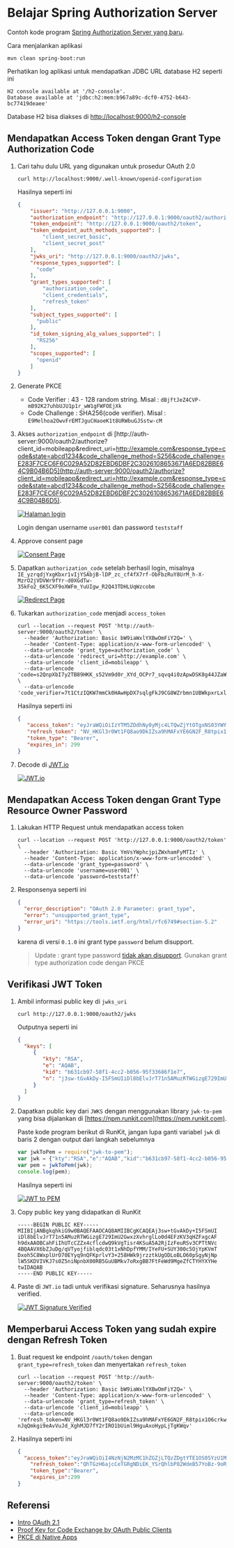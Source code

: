 # Belajar Spring Authorization Server #

Contoh kode program [Spring Authorization Server yang baru](https://github.com/spring-projects-experimental/spring-authorization-server).

Cara menjalankan aplikasi

```
mvn clean spring-boot:run
```

Perhatikan log aplikasi untuk mendapatkan JDBC URL database H2 seperti ini

```
H2 console available at '/h2-console'. 
Database available at 'jdbc:h2:mem:b967a89c-dcf0-4752-b643-bc77419deaee'
```

Database H2 bisa diakses di [http://localhost:9000/h2-console](http://localhost:9000/h2-console)

## Mendapatkan Access Token dengan Grant Type Authorization Code ##

1. Cari tahu dulu URL yang digunakan untuk prosedur OAuth 2.0

    ```
    curl http://localhost:9000/.well-known/openid-configuration
    ```
   
    Hasilnya seperti ini

    ```json
    {
        "issuer": "http://127.0.0.1:9000",
        "authorization_endpoint": "http://127.0.0.1:9000/oauth2/authorize",
        "token_endpoint": "http://127.0.0.1:9000/oauth2/token",
        "token_endpoint_auth_methods_supported": [
            "client_secret_basic",
            "client_secret_post"
        ],
        "jwks_uri": "http://127.0.0.1:9000/oauth2/jwks",
        "response_types_supported": [
          "code"
        ],
        "grant_types_supported": [
            "authorization_code",
            "client_credentials",
            "refresh_token"
        ],
        "subject_types_supported": [
          "public"
        ],
        "id_token_signing_alg_values_supported": [
          "RS256"
        ],
        "scopes_supported": [
          "openid"
        ]
    }
    ```

2. Generate PKCE

    * Code Verifier : 43 - 128 random string. Misal : `dBjftJeZ4CVP-mB92K27uhbUJU1p1r_wW1gFWFOEjXk`
    * Code Challenge : SHA256(code verifier). Misal : `E9Melhoa2OwvFrEMTJguCHaoeK1t8URWbuGJSstw-cM`

2. Akses `authorization_endpoint` di [http://auth-server:9000/oauth2/authorize?client_id=mobileapp&redirect_uri=http://example.com&response_type=code&state=abcd1234&code_challenge_method=S256&code_challenge=E283F7CEC6F6C029A52D82EBD6DBF2C3026108653671A6ED82BBE64C9B04B6D5](http://auth-server:9000/oauth2/authorize?client_id=mobileapp&redirect_uri=http://example.com&response_type=code&state=abcd1234&code_challenge_method=S256&code_challenge=E283F7CEC6F6C029A52D82EBD6DBF2C3026108653671A6ED82BBE64C9B04B6D5). 
   
    [![Halaman login](./img/login.png)](./img/login.png)

    Login dengan username `user001` dan password `teststaff`

3. Approve consent page

    [![Consent Page](./img/consent-page.png)](./img/consent-page.png)

3. Dapatkan `authorization_code` setelah berhasil login, misalnya `IE_yzrqdjYxgKbxr1vIjYSAbjB-lDP_zc_cf4fX7rf-ObFbzRuY8UrM_h-X-MzrO2jVDVWr9fYr-d0XGdTw-35kFo2_6K5CXF9oXWFm_YuUIgw_R2Q43TDHLUqWzcobm`

    [![Redirect Page](./img/authcode.png)](./img/authcode.png)

4. Tukarkan `authorization_code` menjadi `access_token`

    ```
    curl --location --request POST 'http://auth-server:9000/oauth2/token' \
      --header 'Authorization: Basic bW9iaWxlYXBwOmFiY2Q=' \
      --header 'Content-Type: application/x-www-form-urlencoded' \
      --data-urlencode 'grant_type=authorization_code' \
      --data-urlencode 'redirect_uri=http://example.com' \
      --data-urlencode 'client_id=mobileapp' \
      --data-urlencode 'code=s2QnpXbI7y2TB89HKK_s52Vm9d0r_XYd_OCPr7_sqvq4i0zApwDSK8g44JZaWoZjUiOAowaXHwknBah133cVmF9ng5noqibE45lAFo3ruKYTwxiDr32K81jzB6z3JyRr' \
      --data-urlencode 'code_verifier=7t1CtzIQKW7mmCk0HAwHpDX7sqlgFkJ9CG8WZrbmn1UBWkpxrLxlAqOHQ627'
    ```
   
    Hasilnya seperti ini 
   
    ```json
    {
       "access_token": "eyJraWQiOiIzYTM5ZDdhNy0yMjc4LTQwZjYtOTgxNS03YWY5MzkwNmRkMzEiLCJ0eXAiOiJKV1QiLCJhbGciOiJSUzI1NiJ9.eyJzdWIiOiJ1c2VyMDAxIiwiYXVkIjoibW9iaWxlYXBwIiwibmJmIjoxNjI2OTA4NzEzLCJpc3MiOiJodHRwOlwvXC9hdXRoLXNlcnZlcjo5MDAwIiwiZXhwIjoxNjI2OTA5MDEzLCJpYXQiOjE2MjY5MDg3MTMsImp0aSI6ImZkYmNhMzQ0LTAxMDgtNDU2NC1iNWYxLWQ2Y2FjYjJjZDZkYSJ9.qlzoGCoUjrZcAhzPZGQKO4TT6JZrS7NABOvxh2pT_WWulj98HBYBz1sRhh9dbnJIovNu448aNAzT8othGP8ZHl-kzYrrHq4S58uS3oWfu3o5pjfF-k0CCYVSLyyYi0BdZWnUjJhn-p_CNOlh5779wt5H5Tck8b5Jz4hcZXeGgtpIiWmRNtsrOB-9W2yY5Tp1jn10J4FwxIJR5sxubtZqidNC_zvQ0GoE_ee8QkhgN1zdmtRGI3uunqr83dZrwkbmCFcEGJr03X9RJnMzEZRQMsHNqdhCDpXMsGohwpyz1b1iyFC-rqb5i-14zSIgQWJ1ce-M0DGa_Oyhni9GyMoHgQ",
       "refresh_token": "NV_HKGl3r0Wt1FQ8ao9DkIZsa9hMAFxYE6GN2F_R8tpix1O6crkw2k_FVz_4ZqFIroaoyS2j-nJqQmkgi9eAvVuJd_XghMJD7fY2rIRO1bUiml9HguAxoHypLjTgKWqv",
       "token_type": "Bearer",
       "expires_in": 299
    }
    ```

5. Decode di [JWT.io](https://jwt.io)

    [![JWT.io](./img/jwt-io.png)](./img/jwt-io.png)

## Mendapatkan Access Token dengan Grant Type Resource Owner Password ##

1. Lakukan HTTP Request untuk mendapatkan access token

    ```
    curl --location --request POST 'http://127.0.0.1:9000/oauth2/token' \
      --header 'Authorization: Basic YmVsYWphcjpiZWxhamFyMTIz' \
      --header 'Content-Type: application/x-www-form-urlencoded' \
      --data-urlencode 'grant_type=password' \
      --data-urlencode 'username=user001' \
      --data-urlencode 'password=teststaff'
    ```

2. Responsenya seperti ini

    ```json
    {
      "error_description": "OAuth 2.0 Parameter: grant_type",
      "error": "unsupported_grant_type",
      "error_uri": "https://tools.ietf.org/html/rfc6749#section-5.2"
    }
    ```
    
    karena di versi `0.1.0` ini grant type `password` belum disupport. 
   
    > Update : grant type password [tidak akan disupport](https://github.com/spring-projects-experimental/spring-authorization-server/pull/115#issuecomment-696009503).
    > Gunakan grant type authorization code dengan PKCE

## Verifikasi JWT Token ##

1. Ambil informasi public key di `jwks_uri`

    ```
    curl http://127.0.0.1:9000/oauth2/jwks
    ```
    
    Outputnya seperti ini 
   
    ```json
    {
      "keys": [
         {
            "kty": "RSA",
            "e": "AQAB",
            "kid": "b631cb97-58f1-4cc2-b056-95f33686f1e7",
            "n": "j3sw-tGvAkDy-I5FSmUIiDl8bElvJrT71n5AMuzRTWGizgE729ImU2GwxzXvhrglLo0d4EFzKV3qHZFxgcAFh9dxAAOBCahFiIhUTcCZZx4cflcdwQ9kVgTisr4KSuA5A2RjIzFeuRSv3CPTtNVc4BQAAVX6bZJuDg_qVTyojfiblqdc03t1xNhDpfYMM_IYeFU-SUY300c5OjYpKVmTDxoh5C8WxplUrO70EYyq9nQFKprlvY3-258HWk9jrzztkUgODLoBLO60pSgyNjNplW5SKDVIVKJ7s0Z5niNpnbX00RB5GuUBMkv7oRxgBB7FtFeWd9MgeZfCTYHYXYHetw"
         }
      ]
    }
    ```

2. Dapatkan public key dari `JWKS` dengan menggunakan library `jwk-to-pem` yang bisa dijalankan di [https://npm.runkit.com](https://npm.runkit.com).

    Paste kode program berikut di RunKit, jangan lupa ganti variabel `jwk` di baris 2 dengan output dari langkah sebelumnya
   
    ```js
    var jwkToPem = require("jwk-to-pem");
    var jwk = {"kty":"RSA","e":"AQAB","kid":"b631cb97-58f1-4cc2-b056-95f33686f1e7","n":"j3sw-tGvAkDy-I5FSmUIiDl8bElvJrT71n5AMuzRTWGizgE729ImU2GwxzXvhrglLo0d4EFzKV3qHZFxgcAFh9dxAAOBCahFiIhUTcCZZx4cflcdwQ9kVgTisr4KSuA5A2RjIzFeuRSv3CPTtNVc4BQAAVX6bZJuDg_qVTyojfiblqdc03t1xNhDpfYMM_IYeFU-SUY300c5OjYpKVmTDxoh5C8WxplUrO70EYyq9nQFKprlvY3-258HWk9jrzztkUgODLoBLO60pSgyNjNplW5SKDVIVKJ7s0Z5niNpnbX00RB5GuUBMkv7oRxgBB7FtFeWd9MgeZfCTYHYXYHetw"};
    var pem = jwkToPem(jwk);
    console.log(pem);
    ```

    Hasilnya seperti ini

    [![JWT to PEM](./img/jwt-to-pem.png)](./img/jwt-to-pem.png)
   
3. Copy public key yang didapatkan di RunKit

    ```
    -----BEGIN PUBLIC KEY-----
    MIIBIjANBgkqhkiG9w0BAQEFAAOCAQ8AMIIBCgKCAQEAj3sw+tGvAkDy+I5FSmUI
    iDl8bElvJrT71n5AMuzRTWGizgE729ImU2GwxzXvhrglLo0d4EFzKV3qHZFxgcAF
    h9dxAAOBCahFiIhUTcCZZx4cflcdwQ9kVgTisr4KSuA5A2RjIzFeuRSv3CPTtNVc
    4BQAAVX6bZJuDg/qVTyojfiblqdc03t1xNhDpfYMM/IYeFU+SUY300c5OjYpKVmT
    Dxoh5C8WxplUrO70EYyq9nQFKprlvY3+258HWk9jrzztkUgODLoBLO60pSgyNjNp
    lW5SKDVIVKJ7s0Z5niNpnbX00RB5GuUBMkv7oRxgBB7FtFeWd9MgeZfCTYHYXYHe
    twIDAQAB
    -----END PUBLIC KEY-----
    ```

4. Paste di `JWT.io` tadi untuk verifikasi signature. Seharusnya hasilnya verified.

    [![JWT Signature Verified](./img/jwt-verified.png)](./img/jwt-verified.png)
   
## Memperbarui Access Token yang sudah expire dengan Refresh Token ##

1. Buat request ke endpoint `/oauth/token` dengan `grant_type=refresh_token` dan menyertakan `refresh_token`

    ```
    curl --location --request POST 'http://auth-server:9000/oauth2/token' \
      --header 'Authorization: Basic bW9iaWxlYXBwOmFiY2Q=' \
      --header 'Content-Type: application/x-www-form-urlencoded' \
      --data-urlencode 'grant_type=refresh_token' \
      --data-urlencode 'client_id=mobileapp' \
      --data-urlencode 'refresh_token=NV_HKGl3r0Wt1FQ8ao9DkIZsa9hMAFxYE6GN2F_R8tpix1O6crkw2k_FVz_4ZqFIroaoyS2j-nJqQmkgi9eAvVuJd_XghMJD7fY2rIRO1bUiml9HguAxoHypLjTgKWqv'
    ```

2. Hasilnya seperti ini

    ```json
    {
      "access_token":"eyJraWQiOiI4NzNjN2MzMC1hZGZjLTQzZDgtYTE1OS05YzU1MTk5ZGM3OWQiLCJhbGciOiJSUzI1NiJ9.eyJzdWIiOiJ1c2VyMDAxIiwiYXVkIjoibW9iaWxlYXBwIiwibmJmIjoxNjMzMDE4ODY2LCJpc3MiOiJodHRwOlwvXC9hdXRoLXNlcnZlcjo5MDAwIiwiZXhwIjoxNjMzMDE5MTY2LCJpYXQiOjE2MzMwMTg4NjYsImF1dGhvcml0aWVzIjpbIlZJRVdfVFJBTlNBS1NJIl19.DaiGLylpDDX2_pelXScaPaiiZBQoUSNtwM8mpBc6R6MGzchKmN_KncUgmQ0ZYpAm_-gBJfSW8JB-yHcDeI5e4Hc3q0TvJYttiFrnOb9ar3b5PIQYVy1C8uXx_-wDohdVXn9EFrlKKnmL8wnSKuvn57Hl5h2AC5qAnKAnSM0Uqm-921hxjNi8JDaKlAygv2uwt0pgPg1Yn0kIyo6tStmQyVh2tUX-X1t-ISSfLCgfdNtSF90NwzuV0a08CFxxOxMyXlTKI_u7pn_FGH_tQq5VOSAZqXu_2qBI6f5oOAX4qISs2OKODOETsiJdHXMC-cZHOn9jECZ0-0TE4O1oLg2UWA",
        "refresh_token":"QhTGzH6ajcCeTGRgNDiEK_YSrQhlbP82WdeB57YoBz-9oRp2X2_n7eqo-y_0-4fas_mZPMRiVXUzfU5wC6fyAeW9hCygfzCwEWfZmjHWwmi2DV6BNitYNe_tkhdfy3sT",
        "token_type":"Bearer",
        "expires_in":299
    }
    ```

## Referensi ##

* [Intro OAuth 2.1](https://aaronparecki.com/2019/12/12/21/its-time-for-oauth-2-dot-1)
* [Proof Key for Code Exchange by OAuth Public Clients](https://datatracker.ietf.org/doc/html/rfc7636)
* [PKCE di Native Apps](https://datatracker.ietf.org/doc/html/rfc8252)
